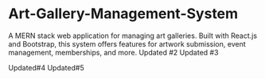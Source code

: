 # Art-Gallery-Management-System
A MERN stack web application for managing art galleries. Built with React.js and Bootstrap, this system offers features for artwork submission, event management, memberships, and more.
Updated #2
Updated #3

Updated#4
Updated#5